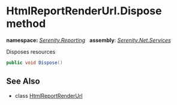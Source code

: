 # HtmlReportRenderUrl.Dispose method
**namespace:** *[Serenity.Reporting](../../README.md#serenity.reporting-namespace)*   **assembly**: *[Serenity.Net.Services](../../README.md)*

Disposes resources

```csharp
public void Dispose()
```

## See Also

* class [HtmlReportRenderUrl](../HtmlReportRenderUrl.md)